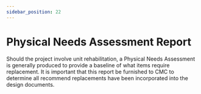 ```yaml
---
sidebar_position: 22
---
```


# Physical Needs Assessment Report


Should the project involve unit rehabilitation, a Physical Needs Assessment is generally produced to provide a baseline of what items require replacement. It is important that this report be furnished to CMC to determine all recommend replacements have been incorporated into the design documents.